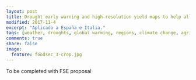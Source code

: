 ```yaml
---
layout: post
title: Drought early warning and high-resolution yield maps to help alleviate food insecurity across the Corredor Seco in Central America
modified: 2017-11-4
excerpt: "Aplicado a España e Italia."
tags: [weather, droughts, global warming, regions, climate change, agriculture, crop, yields, adaptation, remote sensing, satellite]
comments: true
share: false
image:
  feature: foodsec_3-crop.jpg
---
```


To be completed with FSE proposal